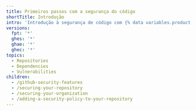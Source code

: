 ```yaml
---
title: Primeiros passos com a segurança do código
shortTitle: Introdução
intro: 'Introdução à segurança de código com {% data variables.product.product_name %}.'
versions:
  fpt: '*'
  ghes: '*'
  ghae: '*'
  ghec: '*'
topics:
  - Repositories
  - Dependencies
  - Vulnerabilities
children:
  - /github-security-features
  - /securing-your-repository
  - /securing-your-organization
  - /adding-a-security-policy-to-your-repository
---
```



